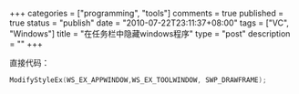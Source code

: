 +++
categories = ["programming", "tools"]
comments = true
published = true
status = "publish"
date = "2010-07-22T23:11:37+08:00"
tags = ["VC", "Windows"]
title = "在任务栏中隐藏windows程序"
type = "post"
description = ""
+++

直接代码：

```cpp
ModifyStyleEx(WS_EX_APPWINDOW,WS_EX_TOOLWINDOW, SWP_DRAWFRAME);
```
<!--more-->